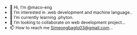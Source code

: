 - 👋 Hi, I’m @maco-eng
- 👀 I’m interested in .web development and machine language..
- 🌱 I’m currently learning .phyton.
- 💞️ I’m looking to collaborate on web development project...
- 📫 How to reach me Simeongbaglo03@gmail.com...

<!---
maco-eng/maco-eng is a ✨ special ✨ repository because its `README.md` (this file) appears on your GitHub profile.
You can click the Preview link to take a look at your changes.
--->
